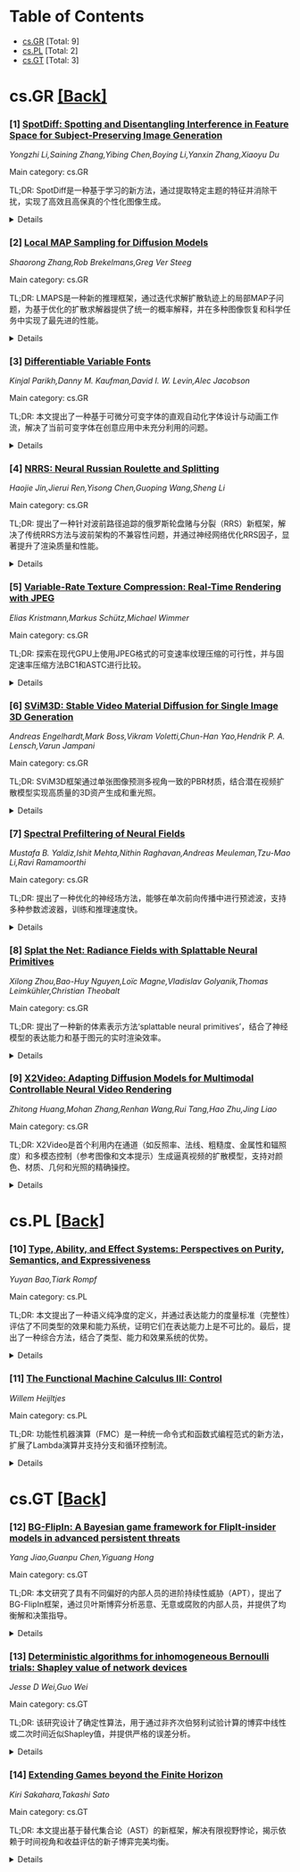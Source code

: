 <div id=toc></div>

# Table of Contents

- [cs.GR](#cs.GR) [Total: 9]
- [cs.PL](#cs.PL) [Total: 2]
- [cs.GT](#cs.GT) [Total: 3]


<div id='cs.GR'></div>

# cs.GR [[Back]](#toc)

### [1] [SpotDiff: Spotting and Disentangling Interference in Feature Space for Subject-Preserving Image Generation](https://arxiv.org/abs/2510.07340)
*Yongzhi Li,Saining Zhang,Yibing Chen,Boying Li,Yanxin Zhang,Xiaoyu Du*

Main category: cs.GR

TL;DR: SpotDiff是一种基于学习的新方法，通过提取特定主题的特征并消除干扰，实现了高效且高保真的个性化图像生成。


<details>
  <summary>Details</summary>
Motivation: 现有的优化方法虽然保真度高但计算成本高，而基于学习的方法效率高却受干扰因素影响；因此需要一种既能高效又能保持高保真的新方法。

Method: SpotDiff使用预训练的CLIP图像编码器和专门的姿势和背景专家网络，通过特征空间中的正交约束隔离主体身份。

Result: 实验表明，SpotDiff在仅使用10k训练样本的情况下，比现有方法具有更鲁棒的主题保持性和可控编辑能力。

Conclusion: SpotDiff通过消解干扰和高效训练，实现了在个性化图像生成中的高保真和高效率。

Abstract: Personalized image generation aims to faithfully preserve a reference
subject's identity while adapting to diverse text prompts. Existing
optimization-based methods ensure high fidelity but are computationally
expensive, while learning-based approaches offer efficiency at the cost of
entangled representations influenced by nuisance factors. We introduce
SpotDiff, a novel learning-based method that extracts subject-specific features
by spotting and disentangling interference. Leveraging a pre-trained CLIP image
encoder and specialized expert networks for pose and background, SpotDiff
isolates subject identity through orthogonality constraints in the feature
space. To enable principled training, we introduce SpotDiff10k, a curated
dataset with consistent pose and background variations. Experiments demonstrate
that SpotDiff achieves more robust subject preservation and controllable
editing than prior methods, while attaining competitive performance with only
10k training samples.

</details>


### [2] [Local MAP Sampling for Diffusion Models](https://arxiv.org/abs/2510.07343)
*Shaorong Zhang,Rob Brekelmans,Greg Ver Steeg*

Main category: cs.GR

TL;DR: LMAPS是一种新的推理框架，通过迭代求解扩散轨迹上的局部MAP子问题，为基于优化的扩散求解器提供了统一的概率解释，并在多种图像恢复和科学任务中实现了最先进的性能。


<details>
  <summary>Details</summary>
Motivation: 为了解决逆问题时优化方法缺乏概率基础的问题，提出了LMAPS框架，以统一概率解释优化方法。

Method: 引入LMAPS框架，通过迭代求解局部MAP子问题，开发了具有概率解释的协方差近似、稳定性目标重构和梯度近似算法。

Result: 在图像去模糊、JPEG恢复、量化等任务中，LMAPS实现了≥2 dB的性能提升，在反向散射基准测试中提升了>1.5 dB。

Conclusion: LMAPS为优化方法提供了清晰的概率解释，并在多种任务中表现出卓越性能。

Abstract: Diffusion Posterior Sampling (DPS) provides a principled Bayesian approach to
inverse problems by sampling from $p(x_0 \mid y)$. However, in practice, the
goal of inverse problem solving is not to cover the posterior but to recover
the most accurate reconstruction, where optimization-based diffusion solvers
often excel despite lacking a clear probabilistic foundation. We introduce
Local MAP Sampling (LMAPS), a new inference framework that iteratively solving
local MAP subproblems along the diffusion trajectory. This perspective
clarifies their connection to global MAP estimation and DPS, offering a unified
probabilistic interpretation for optimization-based methods. Building on this
foundation, we develop practical algorithms with a probabilistically
interpretable covariance approximation, a reformulated objective for stability
and interpretability, and a gradient approximation for non-differentiable
operators. Across a broad set of image restoration and scientific tasks, LMAPS
achieves state-of-the-art performance, including $\geq 2$ dB gains on motion
deblurring, JPEG restoration, and quantization, and $>1.5$ dB improvements on
inverse scattering benchmarks.

</details>


### [3] [Differentiable Variable Fonts](https://arxiv.org/abs/2510.07638)
*Kinjal Parikh,Danny M. Kaufman,David I. W. Levin,Alec Jacobson*

Main category: cs.GR

TL;DR: 本文提出了一种基于可微分可变字体的直观自动化字体设计与动画工作流，解决了当前可变字体在创意应用中未充分利用的问题。


<details>
  <summary>Details</summary>
Motivation: 当前，可变字体在设计领域未被充分利用，艺术家仍需手动调整字体参数。本文旨在通过数学建模和可微分框架，实现自动化字体设计与动画，提升创作效率。

Method: 本文将可变字体规范提炼为紧凑的数学公式，建立了可变字体参数与底层矢量图形的可微分连接，从而构建了一个支持梯度优化的框架。

Result: 通过四个应用场景（直接形状操作、重叠感知建模、基于物理的文本动画和自动化字体设计优化），验证了该框架的有效性和实用性。

Conclusion: 本文的工作为利用可变字体的精心设计特性，结合现代设计优化技术，提供了新的可能性，使得字体设计与动画更加简单直观。

Abstract: Editing and animating text appearance for graphic designs, commercials, etc.
remain highly skilled tasks requiring detailed, hands on efforts from artists.
Automating these manual workflows requires balancing the competing goals of
maintaining legibility and aesthetics of text, while enabling creative
expression. Variable fonts, recent parametric extensions to traditional fonts,
offer the promise of new ways to ease and automate typographic design and
animation. Variable fonts provide custom constructed parameters along which
fonts can be smoothly varied. These parameterizations could then potentially
serve as high value continuous design spaces, opening the door to automated
design optimization tools. However, currently variable fonts are underutilized
in creative applications, because artists so far still need to manually tune
font parameters. Our work opens the door to intuitive and automated font design
and animation workflows with differentiable variable fonts. To do so we distill
the current variable font specification to a compact mathematical formulation
that differentiably connects the highly non linear, non invertible mapping of
variable font parameters to the underlying vector graphics representing the
text. This enables us to construct a differentiable framework, with respect to
variable font parameters, allowing us to perform gradient based optimization of
energies defined on vector graphics control points, and on target rasterized
images. We demonstrate the utility of this framework with four applications:
direct shape manipulation, overlap aware modeling, physics based text
animation, and automated font design optimization. Our work now enables
leveraging the carefully designed affordances of variable fonts with
differentiability to use modern design optimization technologies, opening new
possibilities for easy and intuitive typographic design workflows.

</details>


### [4] [NRRS: Neural Russian Roulette and Splitting](https://arxiv.org/abs/2510.07868)
*Haojie Jin,Jierui Ren,Yisong Chen,Guoping Wang,Sheng Li*

Main category: cs.GR

TL;DR: 提出了一种针对波前路径追踪的俄罗斯轮盘赌与分裂（RRS）新框架，解决了传统RRS方法与波前架构的不兼容性问题，并通过神经网络优化RRS因子，显著提升了渲染质量和性能。


<details>
  <summary>Details</summary>
Motivation: 传统RRS方法因路径数量不可预测而与波前路径追踪的预分配内存和调度需求不兼容。为此，提出了归一化RRS框架和神经网络学习RRS因子的方法，以实现高效稳定的执行。

Method: 引入了归一化RRS公式，限定路径数量以确保内存高效利用；设计了NRRS和AID-NRRS两个模型，利用RRSNet学习RRS因子，并通过Mix-Depth机制动态调节计算成本与推理精度。

Result: 实验表明，该方法在多种复杂场景下，渲染质量和性能均优于传统启发式方法和近期RRS技术。

Conclusion: 通过归一化RRS框架和神经网络优化，有效解决了波前路径追踪中的RRS兼容性问题，显著提升了渲染效率和质量。

Abstract: We propose a novel framework for Russian Roulette and Splitting (RRS)
tailored to wavefront path tracing, a highly parallel rendering architecture
that processes path states in batched, stage-wise execution for efficient GPU
utilization. Traditional RRS methods, with unpredictable path counts, are
fundamentally incompatible with wavefront's preallocated memory and scheduling
requirements. To resolve this, we introduce a normalized RRS formulation with a
bounded path count, enabling stable and memory-efficient execution.
  Furthermore, we pioneer the use of neural networks to learn RRS factors,
presenting two models: NRRS and AID-NRRS. At a high level, both feature a
carefully designed RRSNet that explicitly incorporates RRS normalization, with
only subtle differences in their implementation. To balance computational cost
and inference accuracy, we introduce Mix-Depth, a path-depth-aware mechanism
that adaptively regulates neural evaluation, further improving efficiency.
  Extensive experiments demonstrate that our method outperforms traditional
heuristics and recent RRS techniques in both rendering quality and performance
across a variety of complex scenes.

</details>


### [5] [Variable-Rate Texture Compression: Real-Time Rendering with JPEG](https://arxiv.org/abs/2510.08166)
*Elias Kristmann,Markus Schütz,Michael Wimmer*

Main category: cs.GR

TL;DR: 探索在现代GPU上使用JPEG格式的可变速率纹理压缩的可行性，并与固定速率压缩方法BC1和ASTC进行比较。


<details>
  <summary>Details</summary>
Motivation: 尽管JPEG等可变速率压缩图像格式广泛用于高效编码图像，但由于随机访问单个纹理等特殊需求，尚未应用于实时渲染。

Method: 采用延迟渲染管线识别所需块，解码并着色帧缓冲像素，实现JPEG压缩。

Result: JPEG在质量和压缩率上优于BC1，部分场景与ASTC相当，渲染时长仅增加0.3毫秒。

Conclusion: 研究表明，现代GPU支持复杂的可变速率压缩方案，即使在VR中也可行。

Abstract: Although variable-rate compressed image formats such as JPEG are widely used
to efficiently encode images, they have not found their way into real-time
rendering due to special requirements such as random access to individual
texels. In this paper, we investigate the feasibility of variable-rate texture
compression on modern GPUs using the JPEG format, and how it compares to the
GPU-friendly fixed-rate compression approaches BC1 and ASTC. Using a deferred
rendering pipeline, we are able to identify the subset of blocks that are
needed for a given frame, decode these, and colorize the framebuffer's pixels.
Despite the additional $\sim$0.17 bit per pixel that we require for our
approach, JPEG maintains significantly better quality and compression rates
compared to BC1, and depending on the type of image, outperforms or competes
with ASTC. The JPEG rendering pipeline increases rendering duration by less
than 0.3 ms on an RTX 4090, demonstrating that sophisticated variable-rate
compression schemes are feasible on modern GPUs, even in VR. Source code and
data sets are available at: https://github.com/elias1518693/jpeg_textures

</details>


### [6] [SViM3D: Stable Video Material Diffusion for Single Image 3D Generation](https://arxiv.org/abs/2510.08271)
*Andreas Engelhardt,Mark Boss,Vikram Voletti,Chun-Han Yao,Hendrik P. A. Lensch,Varun Jampani*

Main category: cs.GR

TL;DR: SViM3D框架通过单张图像预测多视角一致的PBR材质，结合潜在视频扩散模型实现高质量的3D资产生成和重光照。


<details>
  <summary>Details</summary>
Motivation: 当前视频扩散模型在单图像3D重建中效率高，但反射率仍需简化模型或多步估计，限制了重光照和外观编辑的灵活性。SViM3D旨在解决这一问题。

Method: 扩展潜在视频扩散模型，联合输出PBR参数和表面法线，引入显式相机控制与多种机制以提升质量。

Result: 在多对象中心数据集上展示了最先进的重光照和新视角合成性能，适用于AR/VR、电影和游戏等视觉媒体。

Conclusion: SViM3D能泛化至多样化输入，为AR/VR等领域提供了实用的可重光照3D资产生成方法。

Abstract: We present Stable Video Materials 3D (SViM3D), a framework to predict
multi-view consistent physically based rendering (PBR) materials, given a
single image. Recently, video diffusion models have been successfully used to
reconstruct 3D objects from a single image efficiently. However, reflectance is
still represented by simple material models or needs to be estimated in
additional steps to enable relighting and controlled appearance edits. We
extend a latent video diffusion model to output spatially varying PBR
parameters and surface normals jointly with each generated view based on
explicit camera control. This unique setup allows for relighting and generating
a 3D asset using our model as neural prior. We introduce various mechanisms to
this pipeline that improve quality in this ill-posed setting. We show
state-of-the-art relighting and novel view synthesis performance on multiple
object-centric datasets. Our method generalizes to diverse inputs, enabling the
generation of relightable 3D assets useful in AR/VR, movies, games and other
visual media.

</details>


### [7] [Spectral Prefiltering of Neural Fields](https://arxiv.org/abs/2510.08394)
*Mustafa B. Yaldiz,Ishit Mehta,Nithin Raghavan,Andreas Meuleman,Tzu-Mao Li,Ravi Ramamoorthi*

Main category: cs.GR

TL;DR: 提出了一种优化的神经场方法，能够在单次前向传播中进行预滤波，支持多种参数滤波器，训练和推理速度快。


<details>
  <summary>Details</summary>
Motivation: 神经场在表示连续视觉信号方面表现出色，但通常只能在单一固定分辨率下操作。本文旨在解决这一问题，提出一种优化的预滤波方法。

Method: 通过在输入域中执行卷积滤波，利用傅里叶特征嵌入并缩放滤波器的频率响应；采用单样本蒙特卡洛估计训练神经场。

Result: 在神经场滤波方面，该方法展现了定性和定量的改进，支持训练时未见过的参数滤波器（如Box和Lanczos）。

Conclusion: 该方法在训练和推理速度上表现优异，无需对网络架构施加额外约束，为神经场滤波提供了高效灵活的解决方案。

Abstract: Neural fields excel at representing continuous visual signals but typically
operate at a single, fixed resolution. We present a simple yet powerful method
to optimize neural fields that can be prefiltered in a single forward pass. Key
innovations and features include: (1) We perform convolutional filtering in the
input domain by analytically scaling Fourier feature embeddings with the
filter's frequency response. (2) This closed-form modulation generalizes beyond
Gaussian filtering and supports other parametric filters (Box and Lanczos) that
are unseen at training time. (3) We train the neural field using single-sample
Monte Carlo estimates of the filtered signal. Our method is fast during both
training and inference, and imposes no additional constraints on the network
architecture. We show quantitative and qualitative improvements over existing
methods for neural-field filtering.

</details>


### [8] [Splat the Net: Radiance Fields with Splattable Neural Primitives](https://arxiv.org/abs/2510.08491)
*Xilong Zhou,Bao-Huy Nguyen,Loïc Magne,Vladislav Golyanik,Thomas Leimkühler,Christian Theobalt*

Main category: cs.GR

TL;DR: 提出了一种新的体素表示方法‘splattable neural primitives’，结合了神经模型的表达能力和基于图元的实时渲染效率。


<details>
  <summary>Details</summary>
Motivation: 当前的神经辐射场方法渲染效率低，而基于图元的方法则表达能力有限。为了解决这一问题，研究旨在结合两者的优势。

Method: 通过浅层神经网络参数化有界神经密度场，支持视角精确的计算，无需昂贵的光线行进。

Result: 在基准测试中，新方法达到了与3D高斯泼溅相当的质量和速度，同时减少了图元数量和参数数量。

Conclusion: 该方法在不依赖复杂控制框架的情况下，成功提升了渲染的效率和表达能力。

Abstract: Radiance fields have emerged as a predominant representation for modeling 3D
scene appearance. Neural formulations such as Neural Radiance Fields provide
high expressivity but require costly ray marching for rendering, whereas
primitive-based methods such as 3D Gaussian Splatting offer real-time
efficiency through splatting, yet at the expense of representational power.
Inspired by advances in both these directions, we introduce splattable neural
primitives, a new volumetric representation that reconciles the expressivity of
neural models with the efficiency of primitive-based splatting. Each primitive
encodes a bounded neural density field parameterized by a shallow neural
network. Our formulation admits an exact analytical solution for line
integrals, enabling efficient computation of perspectively accurate splatting
kernels. As a result, our representation supports integration along view rays
without the need for costly ray marching. The primitives flexibly adapt to
scene geometry and, being larger than prior analytic primitives, reduce the
number required per scene. On novel-view synthesis benchmarks, our approach
matches the quality and speed of 3D Gaussian Splatting while using $10\times$
fewer primitives and $6\times$ fewer parameters. These advantages arise
directly from the representation itself, without reliance on complex control or
adaptation frameworks. The project page is
https://vcai.mpi-inf.mpg.de/projects/SplatNet/.

</details>


### [9] [X2Video: Adapting Diffusion Models for Multimodal Controllable Neural Video Rendering](https://arxiv.org/abs/2510.08530)
*Zhitong Huang,Mohan Zhang,Renhan Wang,Rui Tang,Hao Zhu,Jing Liao*

Main category: cs.GR

TL;DR: X2Video是首个利用内在通道（如反照率、法线、粗糙度、金属性和辐照度）和多模态控制（参考图像和文本提示）生成逼真视频的扩散模型，支持对颜色、材质、几何和光照的精确操控。


<details>
  <summary>Details</summary>
Motivation: 现有视频生成模型缺乏对内在通道和多模态控制的支持，限制了视频内容的精确编辑和直观调整。X2Video旨在填补这一空白，提供更灵活的视频生成和编辑能力。

Method: X2Video扩展了内在通道引导的图像生成模型XRGB，通过混合自注意力机制确保视频帧的时间一致性，并采用掩码交叉注意力分离全局和局部文本提示。此外，递归采样方法结合关键帧预测和帧插值，生成长视频。

Result: X2Video生成的视频在时间一致性和逼真度上表现优异，支持对颜色、材质、几何和光照的编辑。InteriorVideo数据集为训练提供了可靠支持。

Conclusion: X2Video通过内在通道和多模态控制，实现了高质量视频生成与编辑，为视频内容创作提供了强大工具。

Abstract: We present X2Video, the first diffusion model for rendering photorealistic
videos guided by intrinsic channels including albedo, normal, roughness,
metallicity, and irradiance, while supporting intuitive multi-modal controls
with reference images and text prompts for both global and local regions. The
intrinsic guidance allows accurate manipulation of color, material, geometry,
and lighting, while reference images and text prompts provide intuitive
adjustments in the absence of intrinsic information. To enable these
functionalities, we extend the intrinsic-guided image generation model XRGB to
video generation by employing a novel and efficient Hybrid Self-Attention,
which ensures temporal consistency across video frames and also enhances
fidelity to reference images. We further develop a Masked Cross-Attention to
disentangle global and local text prompts, applying them effectively onto
respective local and global regions. For generating long videos, our novel
Recursive Sampling method incorporates progressive frame sampling, combining
keyframe prediction and frame interpolation to maintain long-range temporal
consistency while preventing error accumulation. To support the training of
X2Video, we assembled a video dataset named InteriorVideo, featuring 1,154
rooms from 295 interior scenes, complete with reliable ground-truth intrinsic
channel sequences and smooth camera trajectories. Both qualitative and
quantitative evaluations demonstrate that X2Video can produce long, temporally
consistent, and photorealistic videos guided by intrinsic conditions.
Additionally, X2Video effectively accommodates multi-modal controls with
reference images, global and local text prompts, and simultaneously supports
editing on color, material, geometry, and lighting through parametric tuning.
Project page: https://luckyhzt.github.io/x2video

</details>


<div id='cs.PL'></div>

# cs.PL [[Back]](#toc)

### [10] [Type, Ability, and Effect Systems: Perspectives on Purity, Semantics, and Expressiveness](https://arxiv.org/abs/2510.07582)
*Yuyan Bao,Tiark Rompf*

Main category: cs.PL

TL;DR: 本文提出了一种语义纯净度的定义，并通过表达能力的度量标准（完整性）评估了不同类型的效果和能力系统，证明它们在表达能力上是不可比的。最后，提出了一种综合方法，结合了类型、能力和效果系统的优势。


<details>
  <summary>Details</summary>
Motivation: 编程中纯净计算与有副作用的交互之间的分离是重要的。现有的方法（如单子、类型效果系统和能力系统）在精确性和可用性之间存在张力，各有优缺点。本文旨在提高评估这些系统的标准。

Method: 首先提出了基于上下文等价的语义纯净度定义，然后通过表达能力（即语义纯净的术语能够被类型化为纯净的程度）来评估效果和能力系统。特别关注了最小有意义的效果和能力系统。

Result: 研究表明，最小有意义的效果和能力系统在表达能力上是不可比的，即互不包含。基于此，提出了一种综合方法，结合了类型、能力和效果系统的优势。

Conclusion: 本文通过语义定义和表达能力评估，揭示了效果和能力系统的局限性，并提出了一种综合方法，为多种效果类型学科提供了纯净度证明的工具。

Abstract: Programming benefits from a clear separation between pure, mathematical
computation and impure, effectful interaction with the world. Existing
approaches to enforce this separation include monads, type-and-effect systems,
and capability systems. All share a tension between precision and usability,
and each one has non-obvious strengths and weaknesses.
  This paper aims to raise the bar in assessing such systems. First, we propose
a semantic definition of purity, inspired by contextual equivalence, as a
baseline independent of any specific typing discipline. Second, we propose that
expressiveness should be measured by the degree of completeness, i.e., how many
semantically pure terms can be typed as pure. Using this measure, we focus on
minimal meaningful effect and capability systems and show that they are
incomparable, i.e., neither subsumes the other in terms of expressiveness.
  Based on this result, we propose a synthesis and show that type, ability, and
effect systems combine their respective strengths while avoiding their
weaknesses. As part of our formal model, we provide a logical relation to
facilitate proofs of purity and other properties for a variety of effect typing
disciplines.

</details>


### [11] [The Functional Machine Calculus III: Control](https://arxiv.org/abs/2510.07851)
*Willem Heijltjes*

Main category: cs.PL

TL;DR: 功能性机器演算（FMC）是一种统一命令式和函数式编程范式的新方法，扩展了Lambda演算并支持分支和循环控制流。


<details>
  <summary>Details</summary>
Motivation: 旨在统一命令式和函数式编程范式，同时保留Lambda演算的关键特性（如合流约简和类型终止）。

Method: 通过扩展Krivine机器的操作语义，引入多个操作数栈和延续栈来建模效应和控制流。

Result: 实现了分支和循环控制流的嵌入，支持条件语句、异常处理和迭代等完整命令式语言特性。

Conclusion: FMC提供了一个统一的功能-命令式计算模型，支持简单类型、直观的操作语义和合流约简语义。

Abstract: The Functional Machine Calculus (Heijltjes 2022) is a new approach to
unifying the imperative and functional programming paradigms. It extends the
lambda-calculus, preserving the key features of confluent reduction and typed
termination, to embed computational effects, evaluation strategies, and control
flow operations. The first instalment modelled sequential higher-order
computation with global store, input/output, probabilities, and
non-determinism, and embedded both the call-by-name and call-by-value
lambda-calculus, as well as Moggi's computational metalanguage and Levy's
call-by-push-value. The present paper extends the calculus from sequential to
branching and looping control flow. This allows the faithful embedding of a
minimal but complete imperative language, including conditionals, exception
handling, and iteration, as well as constants and algebraic data types.
  The calculus is defined through a simple operational semantics, extending the
(simplified) Krivine machine for the lambda-calculus with multiple operand
stacks to model effects and a continuation stack to model sequential,
branching, and looping computation. It features a confluent reduction relation
and a system of simple types that guarantees termination of the machine and
strong normalization of reduction (in the absence of iteration). These
properties carry over to the embedded imperative language, providing a unified
functional-imperative model of computation that supports simple types, a direct
and intuitive operational semantics, and a confluent reduction semantics.

</details>


<div id='cs.GT'></div>

# cs.GT [[Back]](#toc)

### [12] [BG-FlipIn: A Bayesian game framework for FlipIt-insider models in advanced persistent threats](https://arxiv.org/abs/2510.07430)
*Yang Jiao,Guanpu Chen,Yiguang Hong*

Main category: cs.GT

TL;DR: 本文研究了具有不同偏好的内部人员的进阶持续性威胁（APT），提出了BG-FlipIn框架，通过贝叶斯博弈分析恶意、无意或腐败的内部人员，并提供了均衡解和决策指导。


<details>
  <summary>Details</summary>
Motivation: 针对内部人员偏好不确定性带来的挑战，研究如何通过博弈论框架解决APT中的内部威胁问题。

Method: 提出BG-FlipIn框架，基于贝叶斯博弈模型计算均衡解，并对确定性内部人员的三种极端情况进行分析。

Result: 发现了APT中与防御者行为频率、成本和内部人员偏好相关的现象，并提供了不同参数条件下的决策指导。

Conclusion: 应用验证表明，BG-FlipIn框架能帮助防御者无需频繁调整策略或探测内部人员偏好即可做出一致决策。

Abstract: In this paper, we study advanced persistent threats (APT) with an insider who
has different preferences. To address the uncertainty of the insider's
preference, we propose the BG-FlipIn: a Bayesian game framework for
FlipIt-insider models with an investigation on malicious, inadvertent, or
corrupt insiders. We calculate the closed-form Bayesian Nash Equilibrium
expression and further obtain three edge cases with deterministic insiders
corresponding to their Nash Equilibrium expressions. On this basis, we further
discover several phenomena in APT related to the defender's move rate and cost,
as well as the insider's preferences. We then provide decision-making guidance
for the defender, given different parametric conditions. Two applications
validate that our BG-FlipIn framework enables the defender to make decisions
consistently, avoiding detecting the insider's concrete preference or adjusting
its strategy frequently.

</details>


### [13] [Deterministic algorithms for inhomogeneous Bernoulli trials: Shapley value of network devices](https://arxiv.org/abs/2510.07572)
*Jesse D Wei,Guo Wei*

Main category: cs.GT

TL;DR: 该研究设计了确定性算法，用于通过非齐次伯努利试验计算的博弈中线性或二次时间近似Shapley值，并提供严格的误差分析。


<details>
  <summary>Details</summary>
Motivation: 传统计算Shapley值的方法要么计算复杂度高，要么依赖蒙特卡洛采样性能不稳定。本研究旨在设计高效且确定性强的算法来解决这些问题。

Method: 设计了基于非齐次伯努利试验的确定性算法，能够在线性或二次时间内近似Shapley值，并通过积分和组合分析严格推导Shapley值公式。

Result: 提出的算法显著降低了计算复杂度，并提供了严格的误差分析，填补了Shapley原始证明中的某些理论空白。

Conclusion: 研究不仅改进了Shapley值的计算方法，还通过严谨的数学推导补充了Shapley的原始工作，为相关领域提供了新的理论工具。

Abstract: Suppose that $n$ computer devices are to be connected to a network via
inhomogeneous Bernoulli trials. The Shapley value of a device quantifies how
much the network's value increases due to the participation of that device.
Characteristic functions of such games are naturally taken as the belief
function (containment function) and Choquet capacity (hitting probability) of a
random set (random network of devices).
  Traditionally, the Shapley value is either calculated as the expected
marginal contribution over all possible coalitions (subnetworks), which results
in exponential computational complexity, or approximated by the Monte Carlo
sampling technique, where the performance is highly dependent on the stochastic
sampling process.
  The purpose of this study is to design deterministic algorithms for games
formulated via inhomogeneous Bernoulli trials that approximate the Shapley
value in linear or quadratic time, with rigorous error analysis (Sections 3 and
4). Additionally, we provide a review of relevant literature on existing
calculation methods in Remark 3.1 and Appendix I.
  A further goal is to supplement Shapley's original proof by deriving the
Shapley value formula using a rigorous approach based on definite integrals and
combinatorial analysis. This method explicitly highlights the roles of the
Binomial Theorem and the Beta function in the proof, addressing a gap in
Shapley's work (Appendix II).

</details>


### [14] [Extending Games beyond the Finite Horizon](https://arxiv.org/abs/2510.08453)
*Kiri Sakahara,Takashi Sato*

Main category: cs.GT

TL;DR: 本文提出基于替代集合论（AST）的新框架，解决有限视野悖论，揭示依赖于时间视角和收益评估的新子博弈完美均衡。


<details>
  <summary>Details</summary>
Motivation: 有限视野悖论源于标准数系统在模拟无限认知感知时的局限性，需要通过AST框架解决这一矛盾。

Method: 采用替代集合论（AST）框架，通过不同拓扑表示事件历史的认知视角，利用不可分辨性等价处理巨大且不可区分的数量。

Result: 该框架为长期悖论（如Selten连锁店悖论和Rosenthal的蜈蚣博弈）提供标准依赖的解决方案，并揭示新的子博弈完美均衡。

Conclusion: 通过基于人类认知模式的数学基础，该研究扩展了博弈论在长期场景中的解释力。

Abstract: This paper argues that the finite horizon paradox, where game theory
contradicts intuition, stems from the limitations of standard number systems in
modelling the cognitive perception of infinity. To address this issue, we
propose a new framework based on Alternative Set Theory (AST). This framework
represents different cognitive perspectives on a long history of events using
distinct topologies. These topologies define an indiscernibility equivalence
that formally treats huge, indistinguishable quantities as equivalent. This
offers criterion-dependent resolutions to long-standing paradoxes, such as
Selten's chain store paradox and Rosenthal's centipede game. Our framework
reveals new intuitive subgame perfect equilibria, the characteristics of which
depend on the chosen temporal perspective and payoff evaluation. Ultimately, by
grounding its mathematical foundation in different modes of human cognition,
our work expands the explanatory power of game theory for long-horizon
scenarios.

</details>
